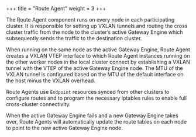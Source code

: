 +++
title =  "Route Agent"
weight = 3
+++

The Route Agent component runs on every node in each participating cluster. It is responsible for setting up VXLAN tunnels and routing the
cross cluster traffic from the node to the cluster’s active Gateway Engine which subsequently sends the traffic to the destination cluster.

When running on the same node as the active Gateway Engine, Route Agent creates a VXLAN VTEP interface to which Route Agent instances
running on the other worker nodes in the local cluster connect by establishing a VXLAN tunnel with the VTEP of the active Gateway Engine
node. The MTU of the VXLAN tunnel is configured based on the MTU of the default interface on the host minus the VXLAN overhead.

Route Agents use `Endpoint` resources synced from other clusters to configure routes and to program the necessary iptables rules to enable
full cross-cluster connectivity.

When the active Gateway Engine fails and a new Gateway Engine takes over, Route Agents will automatically update the route tables on each
node to point to the new active Gateway Engine node.
